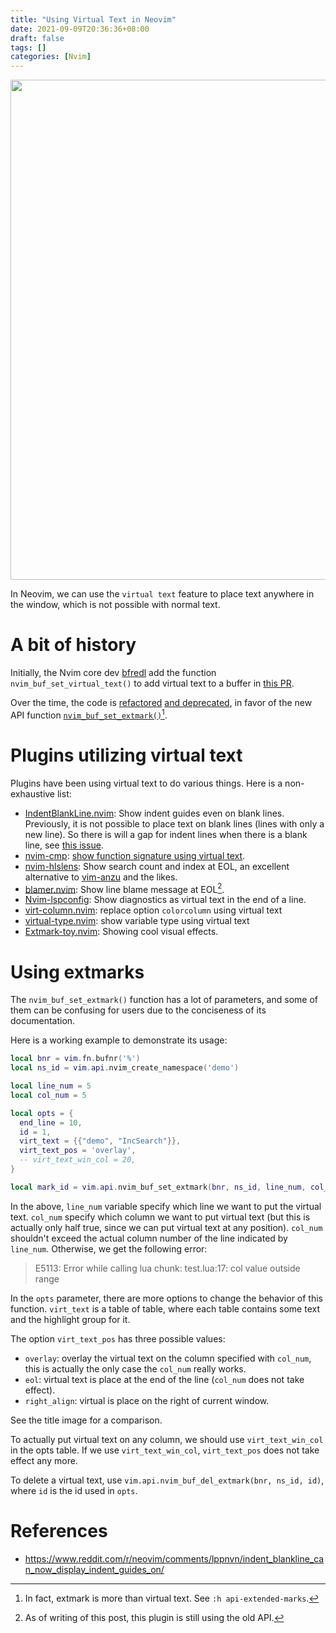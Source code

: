 ```yaml
---
title: "Using Virtual Text in Neovim"
date: 2021-09-09T20:36:36+08:00
draft: false
tags: []
categories: [Nvim]
---
```


<p align="center">
<img src="https://blog-resource-1257868508.file.myqcloud.com/202109150127349.png" width="800">
</p>

In Neovim, we can use the `virtual text` feature to place text anywhere in the
window, which is not possible with normal text.

<!--more-->

# A bit of history

Initially, the Nvim core dev [bfredl](https://github.com/bfredl) add the function
`nvim_buf_set_virtual_text()` to add virtual text to a buffer in [this PR](https://github.com/neovim/neovim/pull/8180).

Over the time, the code is [refactored](https://github.com/neovim/neovim/pull/15257) [and deprecated](https://github.com/neovim/neovim/pull/15184), in favor of the new API function
[`nvim_buf_set_extmark()`](https://neovim.io/doc/user/api.html#nvim_buf_set_extmark())[^2].

# Plugins utilizing virtual text

Plugins have been using virtual text to do various things. Here is a
non-exhaustive list:

+ [IndentBlankLine.nvim](https://github.com/lukas-reineke/indent-blankline.nvim): Show indent guides even on blank lines. Previously, it is not possible to place text
  on blank lines (lines with only a new line). So there is will a gap for indent
  lines when there is a blank line, see [this issue](https://github.com/Yggdroot/indentLine/issues/275).
+ [nvim-cmp](https://github.com/hrsh7th/nvim-cmp): [show function signature using virtual text](https://github.com/hrsh7th/nvim-cmp/commit/ada9ddeff71e82ad0e52c9a280a1e315a8810b9a).
+ [nvim-hlslens](https://github.com/kevinhwang91/nvim-hlslens): Show search count and index at EOL, an excellent alternative to [vim-anzu](https://github.com/osyo-manga/vim-anzu) and the likes.
+ [blamer.nvim](https://github.com/APZelos/blamer.nvim): Show line blame message at EOL[^1].
+ [Nvim-lspconfig](https://github.com/neovim/nvim-lspconfig): Show diagnostics as virtual text in the end of a line.
+ [virt-column.nvim](https://github.com/lukas-reineke/virt-column.nvim): replace option `colorcolumn` using virtual text
+ [virtual-type.nvim](https://github.com/jubnzv/virtual-types.nvim): show variable type using virtual text
+ [Extmark-toy.nvim](https://github.com/sunjon/extmark-toy.nvim): Showing cool visual effects.

# Using extmarks

The `nvim_buf_set_extmark()` function has a lot of parameters, and some of them
can be confusing for users due to the conciseness of its documentation.

Here is a working example to demonstrate its usage:

```lua
local bnr = vim.fn.bufnr('%')
local ns_id = vim.api.nvim_create_namespace('demo')

local line_num = 5
local col_num = 5

local opts = {
  end_line = 10,
  id = 1,
  virt_text = {{"demo", "IncSearch"}},
  virt_text_pos = 'overlay',
  -- virt_text_win_col = 20,
}

local mark_id = vim.api.nvim_buf_set_extmark(bnr, ns_id, line_num, col_num, opts)
```

In the above, `line_num` variable specify which line we want to put the virtual
text. `col_num` specify which column we want to put virtual text (but this is
actually only half true, since we can put virtual text at any position).
`col_num` shouldn't exceed the actual column number of the line indicated by
`line_num`. Otherwise, we get the following error:

> E5113: Error while calling lua chunk: test.lua:17: col value outside range

In the `opts` parameter, there are more options to change the behavior of this
function. `virt_text` is a table of table, where each table contains some text
and the highlight group for it.

The option `virt_text_pos` has three possible values:

+ `overlay`: overlay the virtual text on the column specified with `col_num`,
this is actually the only case the `col_num` really works.
+ `eol`: virtual text is place at the end of the line (`col_num` does not take effect).
+ `right_align`: virtual is place on the right of current window.

See the title image for a comparison.

To actually put virtual text on any column, we should use `virt_text_win_col`
in the opts table. If we use `virt_text_win_col`, `virt_text_pos` does not take
effect any more.

To delete a virtual text, use `vim.api.nvim_buf_del_extmark(bnr, ns_id, id)`,
where `id` is the id used in `opts`.

# References

+ https://www.reddit.com/r/neovim/comments/lppnvn/indent_blankline_can_now_display_indent_guides_on/

[^1]: As of writing of this post, this plugin is still using the old API.
[^2]: In fact, extmark is more than virtual text. See `:h api-extended-marks`.
